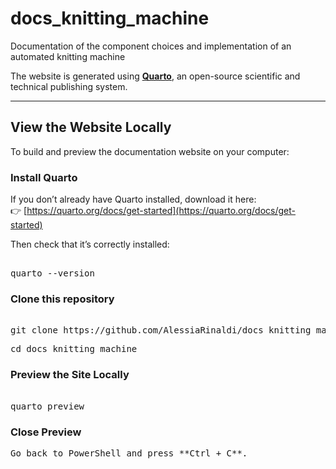 # docs_knitting_machine
Documentation of the component choices and implementation of an automated knitting machine

The website is generated using [**Quarto**](https://quarto.org), an open-source scientific and technical publishing system.

---

## View the Website Locally

To build and preview the documentation website on your computer:

### Install Quarto

If you don’t already have Quarto installed, download it here:  
👉 [https://quarto.org/docs/get-started](https://quarto.org/docs/get-started)

Then check that it’s correctly installed:

<pre> 
quarto --version
</pre>

### Clone this repository

<pre> 
git clone https://github.com/AlessiaRinaldi/docs_knitting_machine 
</pre>
<pre>cd docs_knitting_machine 
</pre>

### Preview the Site Locally

<pre> 
quarto preview 
</pre>

### Close Preview
<pre>
Go back to PowerShell and press **Ctrl + C**.
</pre>
